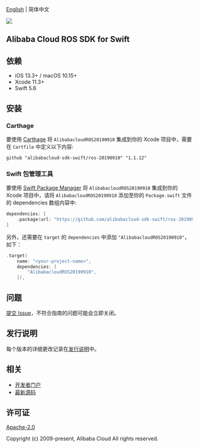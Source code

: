 [English](README.md) | 简体中文

![](https://aliyunsdk-pages.alicdn.com/icons/AlibabaCloud.svg)

## Alibaba Cloud ROS SDK for Swift

## 依赖

- iOS 13.3+ / macOS 10.15+
- Xcode 11.3+
- Swift 5.6

## 安装

### Carthage

要使用 [Carthage](https://github.com/Carthage/Carthage) 将 `AlibabacloudROS20190910` 集成到你的 Xcode 项目中，需要在 `Cartfile` 中定义以下内容:

```ogdl
github "alibabacloud-sdk-swift/ros-20190910" "1.1.12"
```

### Swift 包管理工具

要使用 [Swift Package Manager](https://swift.org/package-manager/) 将 `AlibabacloudROS20190910` 集成到你的 Xcode 项目中，请将 `AlibabacloudROS20190910` 添加至你的 `Package.swift` 文件的 dependencies 数组内容中:

```swift
dependencies: [
    .package(url: "https://github.com/alibabacloud-sdk-swift/ros-20190910.git", from: "1.1.12")
]
```

另外，还需要在 `target` 的 `dependencies` 中添加 `"AlibabacloudROS20190910"`，如下：

```swift
.target(
    name: "<your-project-name>",
    dependencies: [
        "AlibabacloudROS20190910",
    ]),
```

## 问题

[提交 Issue](https://github.com/alibabacloud-sdk-swift/ros-20190910/issues/new)，不符合指南的问题可能会立即关闭。

## 发行说明

每个版本的详细更改记录在[发行说明](./ChangeLog.txt)中。

## 相关

* [开发者门户](https://next.api.aliyun.com/home)
* [最新源码](https://github.com/alibabacloud-sdk-swift/ros-20190910)

## 许可证

[Apache-2.0](http://www.apache.org/licenses/LICENSE-2.0)

Copyright (c) 2009-present, Alibaba Cloud All rights reserved.
